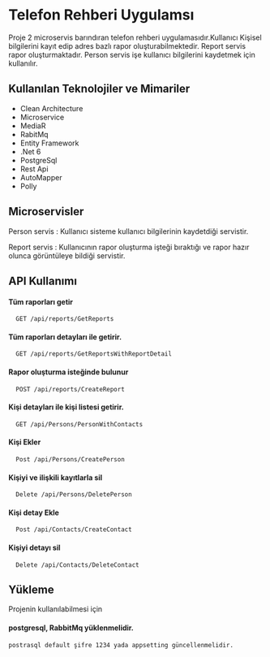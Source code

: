 
# Telefon Rehberi Uygulamsı

Proje 2 microservis barındıran telefon rehberi uygulamasıdır.Kullanıcı Kişisel bilgilerini kayıt edip adres bazlı rapor oluşturabilmektedir. Report servis rapor oluşturmaktadır. Person servis işe kullanıcı bilgilerini kaydetmek için kullanılır.





## Kullanılan Teknolojiler ve Mimariler

- Clean Architecture
- Microservice
- MediaR
- RabitMq
- Entity Framework
- .Net 6
- PostgreSql
- Rest Api
- AutoMapper
- Polly

## Microservisler
Person servis : Kullanıcı sisteme kullanıcı bilgilerinin kaydetdiği servistir.

Report servis : Kullanıcının rapor oluşturma işteği bıraktığı ve rapor hazır olunca görüntüleye bildiği servistir.



## API Kullanımı

#### Tüm raporları getir

```http
  GET /api/reports/GetReports
```


#### Tüm raporları detayları ile getirir.

```http
  GET /api/reports/GetReportsWithReportDetail
```


#### Rapor oluşturma isteğinde bulunur

```http
  POST /api/reports/CreateReport
```


#### Kişi detayları ile kişi listesi getirir.

```http
  GET /api/Persons/PersonWithContacts
```

#### Kişi Ekler

```http
  Post /api/Persons/CreatePerson
```


#### Kişiyi ve ilişkili kayıtlarla sil

```http
  Delete /api/Persons/DeletePerson
```


#### Kişi detay Ekle

```http
  Post /api/Contacts/CreateContact
```


#### Kişiyi detayı sil

```http
  Delete /api/Contacts/DeleteContact
```

  
## Yükleme 

Projenin kullanılabilmesi için

#### postgresql, RabbitMq yüklenmelidir.

    postrasql default şifre 1234 yada appsetting güncellenmelidir.

